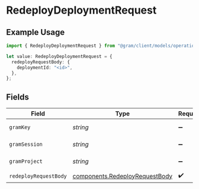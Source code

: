 # RedeployDeploymentRequest

## Example Usage

```typescript
import { RedeployDeploymentRequest } from "@gram/client/models/operations";

let value: RedeployDeploymentRequest = {
  redeployRequestBody: {
    deploymentId: "<id>",
  },
};
```

## Fields

| Field                                                                            | Type                                                                             | Required                                                                         | Description                                                                      |
| -------------------------------------------------------------------------------- | -------------------------------------------------------------------------------- | -------------------------------------------------------------------------------- | -------------------------------------------------------------------------------- |
| `gramKey`                                                                        | *string*                                                                         | :heavy_minus_sign:                                                               | API Key header                                                                   |
| `gramSession`                                                                    | *string*                                                                         | :heavy_minus_sign:                                                               | Session header                                                                   |
| `gramProject`                                                                    | *string*                                                                         | :heavy_minus_sign:                                                               | project header                                                                   |
| `redeployRequestBody`                                                            | [components.RedeployRequestBody](../../models/components/redeployrequestbody.md) | :heavy_check_mark:                                                               | N/A                                                                              |